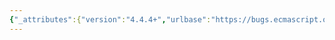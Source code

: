 ```yaml
---
{"_attributes":{"version":"4.4.4+","urlbase":"https://bugs.ecmascript.org/","maintainer":"dherman@mozilla.com"},"bug":{"bug_id":2121,"creation_ts":"2013-10-30 04:40:00 -0700","short_desc":"19.4.2.*: Invalid references in symbol descriptions","delta_ts":"2013-11-08 13:08:51 -0800","product":"Draft for 6th Edition","component":"editorial issue","version":"Rev 20: October 28, 2013 Draft","rep_platform":"All","op_sys":"All","bug_status":"RESOLVED","resolution":"FIXED","priority":"Normal","bug_severity":"normal","everconfirmed":true,"reporter":{"uid":"andrebargull","name":"André Bargull"},"assigned_to":{"uid":"allen","name":"Allen Wirfs-Brock"},"long_desc":[{"commentid":6232,"comment_count":0,"who":{"uid":"andrebargull","name":"André Bargull"},"bug_when":"2013-10-30 04:40:59 -0700","thetext":"The description for the \"Symbol.xxx\" contains invalid references which render as empty parenthesis in the pdf. Maybe just an artefact of doc -> pdf conversion?\n\nFor example \"19.4.2.1 Symbol.create\":\n> The initial value of Symbol.create is the well known symbol @@create ()."},{"commentid":6300,"comment_count":1,"who":{"uid":"allen","name":"Allen Wirfs-Brock"},"bug_when":"2013-11-01 10:13:07 -0700","thetext":"fixed in rev21 editor's draft"},{"commentid":6519,"comment_count":2,"who":{"uid":"allen","name":"Allen Wirfs-Brock"},"bug_when":"2013-11-08 13:08:51 -0800","thetext":"fixed in rev21 draft"}]}}
---
```

